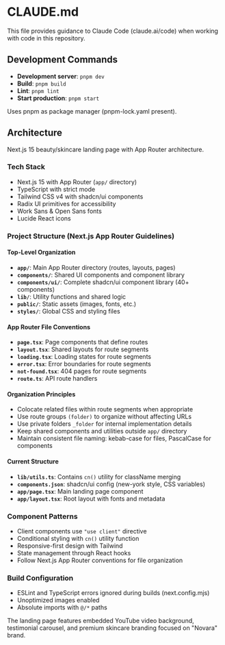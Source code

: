 # CLAUDE.md

This file provides guidance to Claude Code (claude.ai/code) when working with code in this repository.

## Development Commands

- **Development server**: `pnpm dev`
- **Build**: `pnpm build` 
- **Lint**: `pnpm lint`
- **Start production**: `pnpm start`

Uses pnpm as package manager (pnpm-lock.yaml present).

## Architecture

Next.js 15 beauty/skincare landing page with App Router architecture.

### Tech Stack
- Next.js 15 with App Router (`app/` directory)
- TypeScript with strict mode
- Tailwind CSS v4 with shadcn/ui components
- Radix UI primitives for accessibility
- Work Sans & Open Sans fonts
- Lucide React icons

### Project Structure (Next.js App Router Guidelines)

#### Top-Level Organization
- **`app/`**: Main App Router directory (routes, layouts, pages)
- **`components/`**: Shared UI components and component library
- **`components/ui/`**: Complete shadcn/ui component library (40+ components)
- **`lib/`**: Utility functions and shared logic
- **`public/`**: Static assets (images, fonts, etc.)
- **`styles/`**: Global CSS and styling files

#### App Router File Conventions
- **`page.tsx`**: Page components that define routes
- **`layout.tsx`**: Shared layouts for route segments
- **`loading.tsx`**: Loading states for route segments
- **`error.tsx`**: Error boundaries for route segments
- **`not-found.tsx`**: 404 pages for route segments
- **`route.ts`**: API route handlers

#### Organization Principles
- Colocate related files within route segments when appropriate
- Use route groups `(folder)` to organize without affecting URLs
- Use private folders `_folder` for internal implementation details
- Keep shared components and utilities outside `app/` directory
- Maintain consistent file naming: kebab-case for files, PascalCase for components

#### Current Structure
- **`lib/utils.ts`**: Contains `cn()` utility for className merging
- **`components.json`**: shadcn/ui config (new-york style, CSS variables)
- **`app/page.tsx`**: Main landing page component
- **`app/layout.tsx`**: Root layout with fonts and metadata

### Component Patterns
- Client components use `"use client"` directive
- Conditional styling with `cn()` utility function
- Responsive-first design with Tailwind
- State management through React hooks
- Follow Next.js App Router conventions for file organization

### Build Configuration
- ESLint and TypeScript errors ignored during builds (next.config.mjs)
- Unoptimized images enabled
- Absolute imports with `@/*` paths

The landing page features embedded YouTube video background, testimonial carousel, and premium skincare branding focused on "Novara" brand.